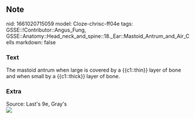 ## Note
nid: 1661020715059
model: Cloze-chrisc-ff04e
tags: GSSE::!Contributor::Angus_Fung, GSSE::Anatomy::Head_neck_and_spine::18._Ear::Mastoid_Antrum_and_Air_Cells
markdown: false

### Text
The mastoid antrum when large is covered by a {{c1::thin}} layer of bone and when small by a {{c1::thick}} layer of bone.

### Extra
<div>
  Source: Last's 9e, Gray's
</div><img src=
"paste-c5b13d64bd3208164c01329c38b2a3d194d5b2bd.jpg">
